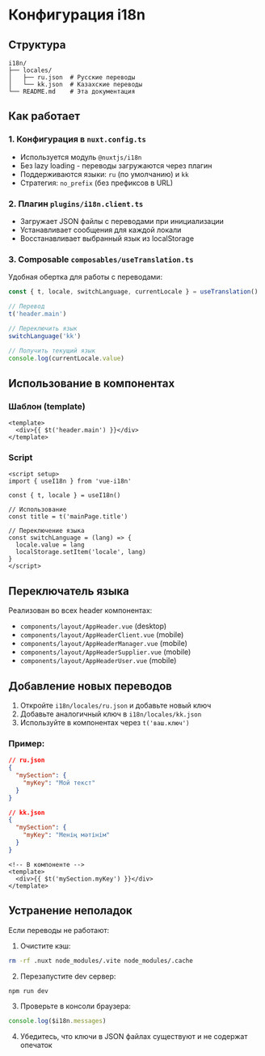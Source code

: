 # Конфигурация i18n

## Структура
```
i18n/
├── locales/
│   ├── ru.json  # Русские переводы
│   └── kk.json  # Казахские переводы
└── README.md    # Эта документация
```

## Как работает

### 1. Конфигурация в `nuxt.config.ts`
- Используется модуль `@nuxtjs/i18n`
- Без lazy loading - переводы загружаются через плагин
- Поддерживаются языки: `ru` (по умолчанию) и `kk`
- Стратегия: `no_prefix` (без префиксов в URL)

### 2. Плагин `plugins/i18n.client.ts`
- Загружает JSON файлы с переводами при инициализации
- Устанавливает сообщения для каждой локали
- Восстанавливает выбранный язык из localStorage

### 3. Composable `composables/useTranslation.ts`
Удобная обертка для работы с переводами:

```typescript
const { t, locale, switchLanguage, currentLocale } = useTranslation()

// Перевод
t('header.main')

// Переключить язык
switchLanguage('kk')

// Получить текущий язык
console.log(currentLocale.value)
```

## Использование в компонентах

### Шаблон (template)
```vue
<template>
  <div>{{ $t('header.main') }}</div>
</template>
```

### Script
```vue
<script setup>
import { useI18n } from 'vue-i18n'

const { t, locale } = useI18n()

// Использование
const title = t('mainPage.title')

// Переключение языка
const switchLanguage = (lang) => {
  locale.value = lang
  localStorage.setItem('locale', lang)
}
</script>
```

## Переключатель языка
Реализован во всех header компонентах:
- `components/layout/AppHeader.vue` (desktop)
- `components/layout/AppHeaderClient.vue` (mobile)
- `components/layout/AppHeaderManager.vue` (mobile)
- `components/layout/AppHeaderSupplier.vue` (mobile)
- `components/layout/AppHeaderUser.vue` (mobile)

## Добавление новых переводов

1. Откройте `i18n/locales/ru.json` и добавьте новый ключ
2. Добавьте аналогичный ключ в `i18n/locales/kk.json`
3. Используйте в компонентах через `t('ваш.ключ')`

### Пример:
```json
// ru.json
{
  "mySection": {
    "myKey": "Мой текст"
  }
}

// kk.json
{
  "mySection": {
    "myKey": "Менің мәтінім"
  }
}
```

```vue
<!-- В компоненте -->
<template>
  <div>{{ $t('mySection.myKey') }}</div>
</template>
```

## Устранение неполадок

Если переводы не работают:

1. Очистите кэш:
```bash
rm -rf .nuxt node_modules/.vite node_modules/.cache
```

2. Перезапустите dev сервер:
```bash
npm run dev
```

3. Проверьте в консоли браузера:
```javascript
console.log($i18n.messages)
```

4. Убедитесь, что ключи в JSON файлах существуют и не содержат опечаток

